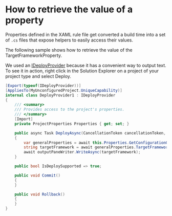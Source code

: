 # How to retrieve the value of a property

Properties defined in the XAML rule file get converted a build time into a set of `.cs` files that expose helpers to easily access their values.

The following sample shows how to retrieve the value of the TargetFrameworkProperty.

We used an [IDeployProvider](IDeployProvider.md) because it has a convenient way to output text. To see it in action, right click in the Solution Explorer on a project of your project type and select Deploy. 

```csharp
[Export(typeof(IDeployProvider))]
[AppliesTo(MyUnconfiguredProject.UniqueCapability)]
internal class DeployProvider1 : IDeployProvider
{
    /// <summary>
    /// Provides access to the project's properties.
    /// </summary>
    [Import]
    private ProjectProperties Properties { get; set; }

    public async Task DeployAsync(CancellationToken cancellationToken, TextWriter outputPaneWriter)
    {
        var generalProperties = await this.Properties.GetConfigurationGeneralPropertiesAsync();
        string targetFramework = await generalProperties.TargetFrameworkVersion.GetEvaluatedValueAtEndAsync();
        await outputPaneWriter.WriteAsync(targetFramework);
    }

    public bool IsDeploySupported => true;

    public void Commit()
    {
    }

    public void Rollback()
    {
    }
}
```
